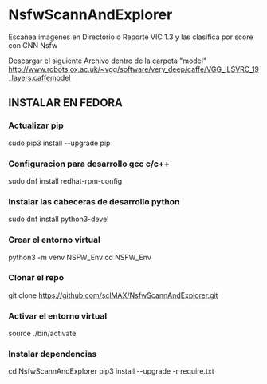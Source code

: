 # NsfwScannAndExplorer
Escanea imagenes en Directorio o Reporte VIC 1.3 y las clasifica por score con CNN Nsfw

Descargar el siguiente Archivo dentro de la carpeta "model"
    http://www.robots.ox.ac.uk/~vgg/software/very_deep/caffe/VGG_ILSVRC_19_layers.caffemodel

## INSTALAR EN FEDORA 

### Actualizar pip
sudo pip3 install --upgrade pip 
### Configuracion para desarrollo gcc c/c++
sudo dnf install redhat-rpm-config 
### Instalar las cabeceras de desarrollo python
sudo dnf install python3-devel 
### Crear el entorno virtual
python3 -m venv NSFW_Env
cd NSFW_Env
### Clonar el repo
git clone https://github.com/sclMAX/NsfwScannAndExplorer.git
### Activar el entorno virtual
source ./bin/activate
### Instalar dependencias
cd NsfwScannAndExplorer
pip3 install --upgrade -r require.txt

